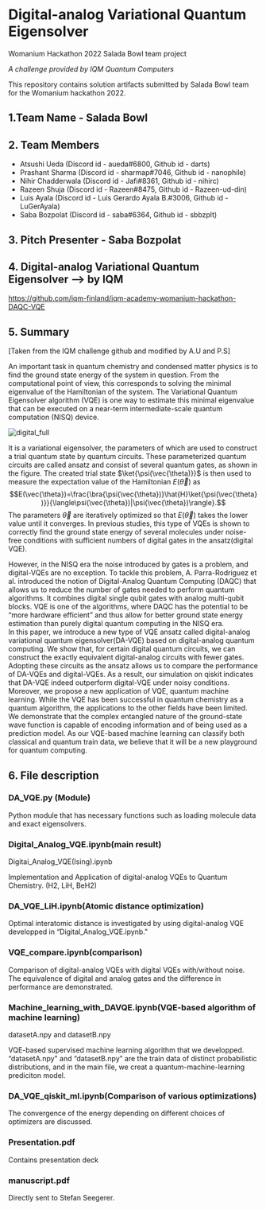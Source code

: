 # Digital-analog Variational Quantum Eigensolver

Womanium Hackathon 2022 Salada Bowl team project

*A challenge provided by IQM Quantum Computers*

This repository contains solution artifacts submitted by Salada Bowl team for the Womanium hackathon 2022.

## 1.Team Name - Salada Bowl

## 2. Team Members
* Atsushi Ueda (Discord id - aueda#6800, Github id - darts)
* Prashant Sharma (Discord id - sharmap#7046, Github id - nanophile)
* Nihir Chadderwala (Discord id - Jafi#8361, Github id - nihirc)
* Razeen Shuja (Discord id - Razeen#8475, Github id - Razeen-ud-din)
* Luis Ayala (Discord id - Luis Gerardo Ayala B.#3006, Github id - LuGerAyala)
* Saba Bozpolat (Discord id - saba#6364, Github id - sbbzplt)

## 3. Pitch Presenter - Saba Bozpolat

## 4. Digital-analog Variational Quantum Eigensolver --> by IQM
https://github.com/iqm-finland/iqm-academy-womanium-hackathon-DAQC-VQE

## 5. Summary
 [Taken from the IQM challenge github and modified by A.U and P.S]
 
  An important task in quantum chemistry and condensed matter physics is to find the ground state energy of the system in question. From the computational point of view, this corresponds to solving the minimal eigenvalue of the Hamiltonian of the system. The Variational Quantum Eigensolver algorithm (VQE) is one way to estimate this minimal eigenvalue that can be executed on a near-term intermediate-scale quantum computation (NISQ) device.
  
  ![digital_full](https://user-images.githubusercontent.com/101638759/186098060-52121615-3a61-4216-bd27-6150ee9a6599.png)


  It is a variational eigensolver, the parameters of which are used to construct a trial quantum state by quantum circuits. These parameterized quantum circuits are called ansatz and consist of several quantum gates, as shown in the figure. The created trial state $\ket{\psi(\vec{\theta)}}$ is then used to measure the expectation value of the Hamiltonian $E(\vec{\theta})$ as 
$$E(\vec{\theta})=\frac{\bra{\psi(\vec{\theta})}\hat{H}\ket{\psi(\vec{\theta})}}{\langle\psi(\vec{\theta})|\psi(\vec{\theta})\rangle}.$$
The parameters $\vec{\theta}$ are iteratively optimized so that $E(\vec{\theta})$ takes the lower value until it converges. In previous studies, this type of VQEs is shown to correctly find the ground state energy of several molecules under noise-free conditions with sufficient numbers of digital gates in the ansatz(digital VQE).

However, in the NISQ era the noise introduced by gates is a problem, and digital-VQEs are no exception. To tackle this problem, A. Parra-Rodriguez et al. introduced the notion of Digital-Analog Quantum Computing (DAQC) that allows us to reduce the number of gates needed to perform quantum algorithms. It combines digital single qubit gates with analog multi-qubit blocks. VQE is one of the algorithms, where DAQC has the potential to be “more hardware efficient” and thus allow for better ground state energy estimation than purely digital quantum computing in the NISQ era. \
  In this paper, we introduce a new type of VQE ansatz called digital-analog variational quantum eigensolver(DA-VQE) based on digital-analog quantum computing. We show that, for certain digital quantum circuits, we can construct the exactly equivalent digital-analog circuits with fewer gates. Adopting these circuits as the ansatz allows us to compare the performance of DA-VQEs and digital-VQEs. As a result, our simulation on qiskit indicates that DA-VQE indeed outperform digital-VQE under noisy conditions.\
  Moreover, we propose a new application of VQE, quantum machine learning. While the VQE has been successful in quantum chemistry as a quantum algorithm, the applications to the other fields have been limited. We demonstrate that the complex entangled nature of the ground-state wave function is capable of encoding information and of being used as a prediction model. As our VQE-based machine learning can classify both classical and quantum train data, we believe that it will be a new playground for quantum computing.

## 6. File description

### DA_VQE.py (Module)
Python module that has necessary functions such as loading molecule data and exact eigensolvers.

### Digital_Analog_VQE.ipynb(main result) 
Digitai_Analog_VQE(Ising).ipynb

Implementation and Application of digital-analog VQEs to Quantum Chemistry. (H2, LiH, BeH2)

### DA_VQE_LiH.ipynb(Atomic distance optimization)
Optimal interatomic distance is investigated by using digital-analog VQE developped in “Digital_Analog_VQE.ipynb."

### VQE_compare.ipynb(comparison)
Comparison of digital-analog VQEs with digital VQEs with/without noise. The equivalence of digital and analog gates and the difference in performance are demonstrated.

### Machine_learning_with_DAVQE.ipynb(VQE-based algorithm of machine learning)
datasetA.npy and datasetB.npy 

VQE-based supervised machine learning algorithm that we developped. “datasetA.npy" and “datasetB.npy” are the train data of distinct probabilistic distributions, and in the main file, we creat a quantum-machine-learning prediciton model.

### DA_VQE_qiskit_ml.ipynb(Comparison of various optimizations)
The convergence of the energy depending on different choices of optimizers are discussed.

### Presentation.pdf
Contains presentation deck

### manuscript.pdf
Directly sent to Stefan Seegerer.
